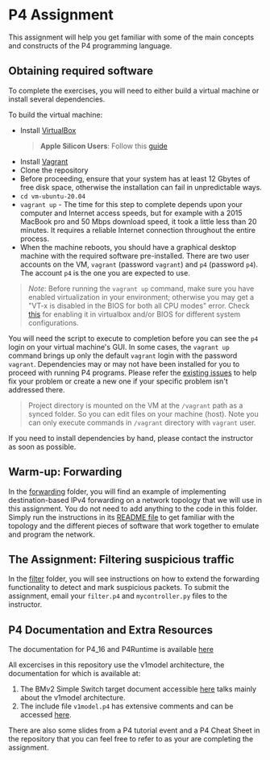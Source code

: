 # P4 Assignment

This assignment will help you get familiar with some of the 
main concepts and constructs of the P4 programming language.

## Obtaining required software

To complete the exercises, you will need to either build a
virtual machine or install several dependencies.

To build the virtual machine:
- Install [VirtualBox](https://virtualbox.org)
  > **Apple Silicon Users**: Follow this [guide](./Readme-arm.md)
- Install [Vagrant](https://vagrantup.com)
- Clone the repository
- Before proceeding, ensure that your system has at least 12 Gbytes of free disk space, otherwise the installation can fail in unpredictable ways.
- `cd vm-ubuntu-20.04`
- `vagrant up` - The time for this step to complete depends upon your computer and Internet access speeds, but for example with a 2015 MacBook pro and 50 Mbps download speed, it took a little less than 20 minutes.  It requires a reliable Internet connection throughout the entire process.
- When the machine reboots, you should have a graphical desktop machine with the required software pre-installed.  There are two user accounts on the VM, `vagrant` (password `vagrant`) and `p4` (password `p4`).  The account `p4` is the one you are expected to use.

> *Note*: Before running the `vagrant up` command, make sure you have enabled virtualization in your environment; otherwise you may get a "VT-x is disabled in the BIOS for both all CPU modes" error. Check [this](https://stackoverflow.com/questions/33304393/vt-x-is-disabled-in-the-bios-for-both-all-cpu-modes-verr-vmx-msr-all-vmx-disabl) for enabling it in virtualbox and/or BIOS for different system configurations.

You will need the script to execute to completion before you can see the `p4` login on your virtual machine's GUI. In some cases, the `vagrant up` command brings up only the default `vagrant` login with the password `vagrant`. Dependencies may or may not have been installed for you to proceed with running P4 programs. Please refer the [existing issues](https://github.com/p4lang/tutorials/issues) to help fix your problem or create a new one if your specific problem isn't addressed there.

> Project directory is mounted on the VM at the `/vagrant` path as a synced folder. So you can edit files on your machine (host). Note you can only execute commands in `/vagrant` directory with `vagrant` user.

If you need to install dependencies by hand, please contact the instructor as soon as possible.

## Warm-up: Forwarding

In the [forwarding](./exercises/forwarding) folder, you will find an example of implementing destination-based IPv4 forwarding on a network topology that we will use in this assignment. You do not need to add anything to the code in this folder. Simply run the instructions in its [README file](./exercises/forwarding/README.md) to get familiar with the topology and the different pieces of software that work together to emulate and program the network.
 
## The Assignment: Filtering suspicious traffic

In the [filter](./exercises/filter) folder, you will see instructions on how to extend the forwarding functionality to detect and mark suspicious packets. To submit the assignment, email your `filter.p4` and `mycontroller.py` files to the instructor.

## P4 Documentation and Extra Resources

The documentation for P4_16 and P4Runtime is available [here](https://p4.org/specs/)

All excercises in this repository use the v1model architecture, the documentation for which is available at:
1. The BMv2 Simple Switch target document accessible [here](https://github.com/p4lang/behavioral-model/blob/master/docs/simple_switch.md) talks mainly about the v1model architecture.
2. The include file `v1model.p4` has extensive comments and can be accessed [here](https://github.com/p4lang/p4c/blob/master/p4include/v1model.p4).

There are also some slides from a P4 tutorial event and a P4 Cheat Sheet in the repository that you can feel free to refer to as your are completing the assignment.
